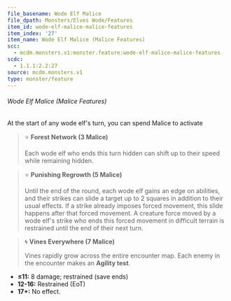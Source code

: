 ```yaml
---
file_basename: Wode Elf Malice
file_dpath: Monsters/Elves Wode/Features
item_id: wode-elf-malice-malice-features
item_index: '27'
item_name: Wode Elf Malice (Malice Features)
scc:
  - mcdm.monsters.v1:monster.feature:wode-elf-malice-malice-features
scdc:
  - 1.1.1:2.2:27
source: mcdm.monsters.v1
type: monster/feature
---
```


###### Wode Elf Malice (Malice Features)

At the start of any wode elf's turn, you can spend Malice to activate

> ⭐️ **Forest Network (3 Malice)**
>
> Each wode elf who ends this turn hidden can shift up to their speed while remaining hidden.

> ⭐️ **Punishing Regrowth (5 Malice)**
>
> Until the end of the round, each wode elf gains an edge on abilities, and their strikes can slide a target up to 2 squares in addition to their usual effects. If a strike already imposes forced movement, this slide happens after that forced movement. A creature force moved by a wode elf's strike who ends this forced movement in difficult terrain is restrained until the end of their next turn.

> 🌀 **Vines Everywhere (7 Malice)**
>
> Vines rapidly grow across the entire encounter map. Each enemy in the encounter makes an **Agility test**.

- **≤11:** 8 damage; restrained (save ends)
- **12-16:** Restrained (EoT)
- **17+:** No effect.
